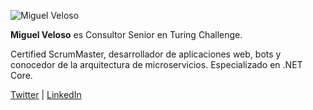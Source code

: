 ---
---
![Miguel Veloso](/authors/miguel-veloso/miguel-veloso.jpg)

**Miguel Veloso** es Consultor Senior en Turing Challenge.

Certified ScrumMaster, desarrollador de aplicaciones web, bots y conocedor de la arquitectura de microservicios. Especializado en .NET Core.

[Twitter](https://twitter.com/mvelosop) | [LinkedIn](https://www.linkedin.com/in/miguelvelosop/)